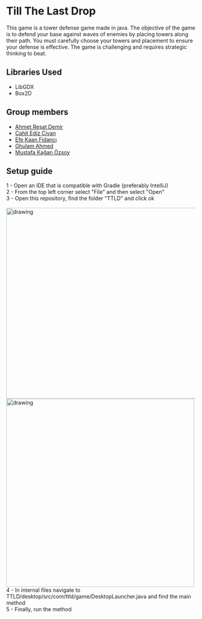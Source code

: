 # Till The Last Drop
This game is a tower defense game made in java. The objective of the game is to defend your base against waves of enemies by placing towers along their path. You must carefully choose your towers and placement to ensure your defense is effective. The game is challenging and requires strategic thinking to beat.

## Libraries Used
- LibGDX
- Box2D

## Group members
- [Ahmet Reşat Demir](https://github.com/ahmetde)
- [Cahit Ediz Civan](https://github.com/Edizc)
- [Efe Kaan Fidancı](https://github.com/EfeKN)
- [Ghulam Ahmed](https://github.com/gahme)
- [Mustafa Kağan Özsoy](https://github.com/mkaganozsoy)

## Setup guide
1 - Open an IDE that is compatible with Gradle (preferably IntelliJ) <br />
2 - From the top left corner select "File" and then select "Open" <br />
3 - Open this repository, find the folder "TTLD" and click ok <br /> <br />
<img src="https://github.com/gahme/ttld/blob/master/Guide-res/Ekran%20Görüntüsü%20(61).png" alt="drawing" width="507"/>
<img src="https://github.com/gahme/ttld/blob/master/Guide-res/Ekran%20Görüntüsü%20(62).png" alt="drawing" width="500"/> <br />
4 - In internal files navigate to TTLD/desktop/src/com/ttld/game/DesktopLauncher.java and find the main method <br />
5 - Finally, run the method <br />


